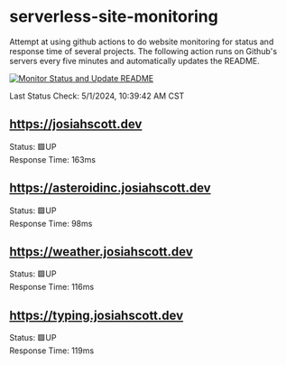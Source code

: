 # serverless-site-monitoring
Attempt at using github actions to do website monitoring for status and response time of several projects. The following action runs on Github's servers every five minutes and automatically updates the README.  

[![Monitor Status and Update README](https://github.com/JosiahSco/serverless-site-monitoring/actions/workflows/monitor.yaml/badge.svg)](https://github.com/JosiahSco/serverless-site-monitoring/actions/workflows/monitor.yaml)

Last Status Check: 5/1/2024, 10:39:42 AM CST

## https://josiahscott.dev
Status: 🟩UP  
Response Time: 163ms

## https://asteroidinc.josiahscott.dev
Status: 🟩UP  
Response Time: 98ms

## https://weather.josiahscott.dev
Status: 🟩UP  
Response Time: 116ms

## https://typing.josiahscott.dev
Status: 🟩UP  
Response Time: 119ms


